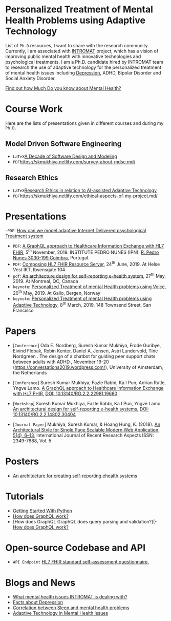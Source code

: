 # Personalized Treatment of Mental Health Problems using Adaptive Technology

List of `Ph.D` resources, I want to share with the research community. Currently, I am associated with [INTROMAT](http://intromat.no/) project, which has a vision of improving public mental health with innovative technologies and psychological treatments. I am a Ph.D. candidate hired by INTROMAT team to research the use of adaptive technology for the personalized treatment of mental health issues including [Depression](https://www.skmukhiya.com.np/category/mental-health/depression/), ADHD, Bipolar Disorder and Social Anxiety Disorder.

[Find out how Much Do you know about Mental Health?](https://skmukhiya.netlify.com/mentalHealthQuiz)

# Course Work

Here are the lists of presentations given in different courses and during my `Ph.D.`

## Model Driven Software Engineering

- `LaTeX`[A Decade of Software Design and Modeling
  ](https://github.com/sureshHARDIYA/phd-resources/tree/master/presentations/MDSE)
- `PDF`https://skmukhiya.netlify.com/survey-about-mdse.md/

## Research Ethics

- `LaTeX`[Research Ethics in relation to AI-assisted Adaptive Technology
  ](https://github.com/sureshHARDIYA/phd-resources/tree/master/presentations/Research%20Ethics)
- `PDF`https://skmukhiya.netlify.com/ethical-aspects-of-my-project.md/

# Presentations
-`PDF`: [How can we model adaptive Internet Delivered psychological Treatment system](https://github.com/sureshHARDIYA/phd-resources/tree/master/presentations/Solstrand%20)
- `PDF`: [A GraphQL approach to Healthcare Information Exchange with HL7 FHIR](https://github.com/sureshHARDIYA/phd-resources/blob/master/presentations/ICTH%202019/ICTH_2019_Conference.pdf), 5<sup>th</sup> November, 2019. INSTITUTE PEDRO NUNES (IPN), [R. Pedro Nunes 3030-199 Coimbra](https://www.ipn.pt/), Portugal.
- `PDF`: [Composing HL7 FHIR Resource Server](https://github.com/sureshHARDIYA/phd-resources/tree/master/presentations/HelseVestIKT), 24<sup>th</sup> June, 2019. At Helse Vest IKT, Ibsensgate 104
- `pdf`: [An architecture design for self-reporting e-health system](https://github.com/sureshHARDIYA/phd-resources/tree/master/presentations/SEH), 27<sup>th</sup> May, 2019. At Montreal, QC, Canada
- `keynote`: [Personalized Treatment of mental Health problems using Voice](https://github.com/sureshHARDIYA/phd-resources/tree/master/presentations/GailoProposal), 20<sup>th</sup> May, 2019. At Gailo, Bergen, Norway
- `keynote`: [Personalized Treatment of mental Health problems using Adaptive Technology](https://github.com/sureshHARDIYA/phd-resources/tree/master/presentations/SanFrancisco), 8<sup>th</sup> March, 2019. 148 Townsend Street, San Francisco

# Papers
- [`Conference`] Oda E. Nordberg, Suresh Kumar Mukhiya, Frode Guribye, Eivind Flobak, Robin Kenter, Daniel A. Jensen, Astri Lundervold, Tine Nordgreen . The design of a chatbot for guiding peer support chats between adults with ADHD , November 19-20 (https://conversations2019.wordpress.com/), University of Amsterdam, the Netherlands

- [`Conference`] Suresh Kumar Mukhiya, Fazle Rabbi, Ka I Pun, Adrian Rutle, Yngve Lamo. [A GraphQL approach to Healthcare Information Exchange with HL7 FHIR](https://www.researchgate.net/publication/334988948_A_GraphQL_approach_to_Healthcare_Information_Exchange_with_HL7_FHIR), [DOI: 10.13140/RG.2.2.22981.19680](10.13140/RG.2.2.22981.19680)

- [`Workshop`] Suresh Kumar Mukhiya, Fazle Rabbi, Ka I Pun, Yngve Lamo. [An architectural design for
  self-reporting e-health systems](https://www.researchgate.net/publication/331813302_An_architectural_design_for_self-reporting_e-health_systems), [DOI: 10.13140/RG.2.2.14802.30404](10.13140/RG.2.2.14802.30404)

- [`Journal Paper`] Mukhiya, Suresh Kumar, & Hoang Hung, K. (2018). [An Architectural Style for Single Page Scalable Modern Web Application, 5(4), 6–13](https://www.ijrra.net/Vol5issue4/IJRRA-05-04-02.pdf), International Journal of Recent Research Aspects ISSN: 2349-7688, Vol. 5


# Posters

- [An architecture for creating self-reporting ehealth systems](https://github.com/sureshHARDIYA/phd-resources/tree/master/Posters/Workshop%20at%20HVl)

# Tutorials

- [Getting Started With Python](https://medium.com/@dr_code_skm/getting-started-with-machine-learning-with-python-part-1-83450a4a6b48)
- [How does GraphQL work?](https://skmukhiya.netlify.com/how-does-graphql-work/)
- [How does GraphQL GraphQL does query parsing and validation?](- [How does GraphQL work?](https://skmukhiya.netlify.com/how-does-graphql-work/)


# Open-source Codebase and API

- `API Endpoint` [HL7 FHIR standard self-assessment questionnaire.](https://mhof.ml/)

# Blogs and News

- [What mental health issues INTROMAT is dealing with?](https://www.skmukhiya.com.np/what-are-the-mental-health-conditions-we-are-referring-here/)
- [Facts about Depression](https://www.skmukhiya.com.np/depression/)
- [Correlation between Sleep and mental health problems](https://www.skmukhiya.com.np/correlation-between-sleep-and-mental-health-problems/)
- [Adaptive Technology in Mental Health issues](https://www.skmukhiya.com.np/adaptive-technology-in-mental-health/)
